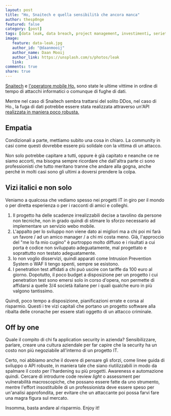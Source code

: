 ```yaml
---
layout: post
title: "Ho, Snaitech e quella sensibilità che ancora manca"
author: thesp0nge
featured: false
category: [post]
tags: [data leak, data breach, project management, investimenti, serietà, blueteam, redteam]
image:
   feature: data-leak.jpg
   author_id: "@daanmooij"
   author_name: Daan Mooij 
   author_link: https://unsplash.com/s/photos/leak
   link:
comments: true
share: true
---
```


[Snaitech](https://tecnologia.libero.it/snai-down-e-stato-un-attacco-hacker-41580)
e [l'operatore mobile
Ho.](https://www.wired.it/internet/tlc/2020/12/29/ho-mobile-database/) sono
state le ultime vittime in ordine di tempo di attacchi informatici o comunque
di fughe di dati.

Mentre nel caso di Snaitech sembra trattarsi del solito DDos, nel caso di Ho.,
la fuga di dati potrebbe essere stata realizzata attraverso un'API [realizzata
in maniera poco
robusta.](https://www.dday.it/redazione/38025/ho-mobile-e-il-presunto-furto-di-dati-i-dubbi-e-le-certezze-quello-che-sappiamo-fino-ad-oggi)

## Empatia

Condizionali a parte, mettiamo subito una cosa in chiaro. La community in casi
come questi dovrebbe essere più solidale con la vittima di un attacco. 

Non solo potrebbe capitare a tutti, oppure è già capitato e neanche ce ne siamo
accorti, ma bisogna sempre ricordare che dall'altra parte ci sono
professionisti che tutto meritano tranne che andare alla gogna, anche perché in
molti casi sono gli ultimi a doversi prendere la colpa.

## Vizi italici e non solo

Veniamo a qualcosa che vediamo spesso nei progetti IT in giro per il mondo o
per diretta esperienza o per i racconti di amici e colleghi.

1. Il progetto ha delle scadenze irrealizzabili decise a tavolino da persone
   non tecniche, non in grado quindi di stimare lo sforzo necessario ad
   implementare un servizio webo mobile.
2. L'appalto per lo sviluppo non viene dato ai migliori ma a chi poi mi farà un
   favore / ad un amico manager / a chi mi costa meno. Già, l'approccio del "me
   lo fa mio cugino" è purtroppo molto diffuso e i risultati a cui porta è codice
   non sviluppato adeguatamente, mal progettato e soprattutto non testato
   adeguatamente. 
3. Io non voglio disservizi, quindi apparati come Intrusion Prevention System o
   WAF li tengo spenti, sempre se esistono.
4. I penetration test affidati a chi può uscire con tariffe da 100 euro al
   giorno. Dopotutto, il poco budget a disposizione per un progetto i cui
   penetration test sono emersi solo in corso d'opera, non permette di affidarsi a
   quelle 3/4 società italiane per i quali qualche euro in più valgono tantissimo.

Quindi, poco tempo a disposizione, pianificazioni errate e corsa al risparmio.
Questi i tre vizi capitali che portano un progetto software alla ribalta delle
cronache per essere stati oggetto di un attacco criminale.

## Off by one

Quale il compito di chi fa application security in azienda? Sensibilizzare,
parlare, creare una cultura aziendale per far capire che la security ha un
costo non più negoziabile all'interno di un progetto IT.

Certo, noi abbiamo anche il dovere di pensare gli sforzi, come linee guida di
sviluppo o API robuste, in maniera tale che siano riutilizzabili in modo da
spalmare il costo per l'hardening su più progetti.
Awareness e automazione quindi. Cercare di introdurre code review _light_ o
assessment per vulnerabilità macroscopiche, che possano essere fatte da uno
strumento, mentre l'effort insostituibile di un professionista deve essere
speso per un'analisi approfondita, per evitare che un attaccante poi possa
farvi fare una magra figura sul mercato.

Insomma, basta andare al risparmio.
Enjoy it!
